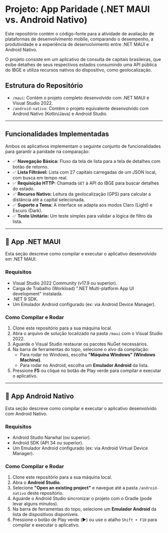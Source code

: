 # Projeto: App Paridade (.NET MAUI vs. Android Nativo)

Este repositório contém o código-fonte para a atividade de avaliação de plataformas de desenvolvimento mobile, comparando o desempenho, a produtividade e a experiência de desenvolvimento entre .NET MAUI e Android Nativo.

O projeto consiste em um aplicativo de consulta de capitais brasileiras, que exibe detalhes de seus respectivos estados consumindo uma API pública do IBGE e utiliza recursos nativos do dispositivo, como geolocalização.

## Estrutura do Repositório

-   `/maui`: Contém o projeto completo desenvolvido com .NET MAUI e Visual Studio 2022.
-   `/android-nativo`: Contém o projeto equivalente desenvolvido com Android Nativo (Kotlin/Java) e Android Studio.

---

## Funcionalidades Implementadas

Ambos os aplicativos implementam o seguinte conjunto de funcionalidades para garantir a paridade na comparação:

-   ✅ **Navegação Básica:** Fluxo da tela de lista para a tela de detalhes com botão de retorno.
-   ✅ **Lista Filtrável:** Lista com 27 capitais carregadas de um JSON local, com busca em tempo real.
-   ✅ **Requisição HTTP:** Chamada `GET` à API do IBGE para buscar detalhes do estado.
-   ✅ **Recurso Nativo:** Leitura da geolocalização (GPS) para calcular a distância até a capital selecionada.
-   ✅ **Suporte a Tema:** A interface se adapta aos modos Claro (Light) e Escuro (Dark).
-   ✅ **Teste Unitário:** Um teste simples para validar a lógica de filtro da lista.

---

## 🚀 App .NET MAUI

Esta seção descreve como compilar e executar o aplicativo desenvolvido em .NET MAUI.

### Requisitos

-   Visual Studio 2022 Community (v17.9 ou superior).
-   Carga de Trabalho (Workload) ".NET Multi-platform App UI development" instalada.
-   .NET 9 SDK.
-   Um Emulador Android configurado (ex: via Android Device Manager).

### Como Compilar e Rodar

1.  Clone este repositório para a sua máquina local.
2.  Abra o arquivo de solução localizado na pasta `/maui` com o Visual Studio 2022.
3.  Aguarde o Visual Studio restaurar os pacotes NuGet necessários.
4.  Na barra de ferramentas do topo, selecione o alvo da compilação:
    -   Para rodar no Windows, escolha **"Máquina Windows" (Windows Machine)**.
    -   Para rodar no Android, escolha um **Emulador Android** da lista.
5.  Pressione **F5** ou clique no botão de Play verde para compilar e executar o aplicativo.

---

## 🤖 App Android Nativo

Esta seção descreve como compilar e executar o aplicativo desenvolvido com Android Nativo.

### Requisitos

-   Android Studio Narwhal (ou superior).
-   Android SDK (API 34 ou superior).
-   Um Emulador Android configurado (ex: via Android Virtual Device Manager).

### Como Compilar e Rodar

1.  Clone este repositório para a sua máquina local.
2.  Abra o **Android Studio**.
3.  Selecione **"Open an existing project"** e navegue até a pasta `/android-nativo` deste repositório.
4.  Aguarde o Android Studio sincronizar o projeto com o Gradle (pode levar alguns minutos).
5.  Na barra de ferramentas do topo, selecione um **Emulador Android** da lista de dispositivos disponíveis.
6.  Pressione o botão de Play verde (▶️) ou use o atalho `Shift + F10` para compilar e executar o aplicativo.
